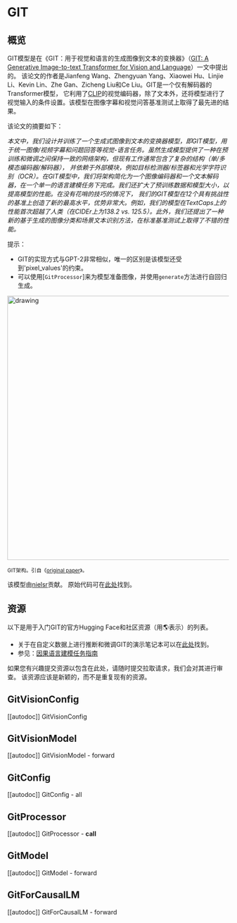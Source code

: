 <!--版权所有2022年HuggingFace团队。保留所有权利。

根据Apache许可证第2.0版（“许可证”），除非符合许可证的规定，
否则您不能使用此文件。您可以在以下位置获取许可证的副本：

http://www.apache.org/licenses/LICENSE-2.0

除非适用法律要求或书面同意，否则根据许可证分发的软件是基于
“按原样”基础分发的，不附带任何明示或暗示的保证或条件。有关许可证中的
特定语言的权限和限制，请参阅许可证。

⚠️请注意，此文件是Markdown格式的，但包含特定于我们的文档构建器（类似于MDX）的语法，可能无法在Markdown查看器中正确渲染。

-->

# GIT

## 概览

GIT模型是在《GIT：用于视觉和语言的生成图像到文本的变换器》（[GIT: A Generative Image-to-text Transformer for Vision and Language](https://arxiv.org/abs/2205.14100)）一文中提出的。
该论文的作者是Jianfeng Wang、Zhengyuan Yang、Xiaowei Hu、Linjie Li、Kevin Lin、Zhe Gan、Zicheng Liu和Ce Liu。GIT是一个仅有解码器的Transformer模型，
它利用了[CLIP](clip)的视觉编码器，除了文本外，还将模型进行了视觉输入的条件设置。该模型在图像字幕和视觉问答基准测试上取得了最先进的结果。

该论文的摘要如下：

*本文中，我们设计并训练了一个生成式图像到文本的变换器模型，即GIT模型，用于统一图像/视频字幕和问题回答等视觉-语言任务。虽然生成模型提供了一种在预训练和微调之间保持一致的网络架构，但现有工作通常包含了复杂的结构（单/多模态编码器/解码器），
并依赖于外部模块，例如目标检测器/标签器和光学字符识别（OCR）。在GIT模型中，我们将架构简化为一个图像编码器和一个文本解码器，在一个单一的语言建模任务下完成。我们还扩大了预训练数据和模型大小，以提高模型的性能。在没有花哨的技巧的情况下，
我们的GIT模型在12个具有挑战性的基准上创造了新的最高水平，优势非常大。例如，我们的模型在TextCaps上的性能首次超越了人类（在CIDEr上为138.2 vs. 125.5）。此外，我们还提出了一种新的基于生成的图像分类和场景文本识别方法，在标准基准测试上取得了不错的性能。*

提示：

- GIT的实现方式与GPT-2非常相似，唯一的区别是该模型还受到'pixel_values'的约束。
- 可以使用[`GitProcessor`]来为模型准备图像，并使用`generate`方法进行自回归生成。

<img src="https://huggingface.co/datasets/huggingface/documentation-images/resolve/main/transformers/model_doc/git_architecture.jpg"
alt="drawing" width="600"/>

<small> GIT架构。引自《[original paper](https://arxiv.org/abs/2205.14100)》。</small>

该模型由[nielsr](https://huggingface.co/nielsr)贡献。
原始代码可在[此处](https://github.com/microsoft/GenerativeImage2Text)找到。

## 资源

以下是用于入门GIT的官方Hugging Face和社区资源（用🌎表示）的列表。

- 关于在自定义数据上进行推断和微调GIT的演示笔记本可以在[此处](https://github.com/NielsRogge/Transformers-Tutorials/tree/master/GIT)找到。
- 参见：[因果语言建模任务指南](../tasks/language_modeling)

如果您有兴趣提交资源以包含在此处，请随时提交拉取请求，我们会对其进行审查。
该资源应该是新颖的，而不是重复现有的资源。

## GitVisionConfig

[[autodoc]] GitVisionConfig

## GitVisionModel

[[autodoc]] GitVisionModel
    - forward

## GitConfig

[[autodoc]] GitConfig
    - all

## GitProcessor

[[autodoc]] GitProcessor
    - __call__

## GitModel

[[autodoc]] GitModel
    - forward

## GitForCausalLM

[[autodoc]] GitForCausalLM
    - forward
